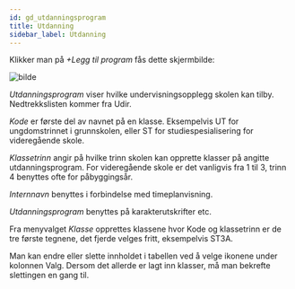 ```yaml
---
id: gd_utdanningsprogram
title: Utdanning
sidebar_label: Utdanning
---
```

Klikker man på _+Legg til program_ fås dette skjermbilde:

![bilde](https://github.com/BarmanHanssen/iskole/assets/80097133/337d9614-9804-45cf-a7c1-6d1ece630dab)

_Utdanningsprogram_ viser hvilke undervisningsopplegg skolen kan tilby. Nedtrekkslisten kommer fra Udir.

_Kode_ er første del av navnet på en klasse. Eksempelvis UT for ungdomstrinnet i grunnskolen, eller ST for studiespesialisering for videregående skole. 

_Klassetrinn_ angir på hvilke trinn skolen kan opprette klasser på angitte utdanningsprogram. For videregående skole er det vanligvis fra 1 til 3, trinn 4 benyttes ofte for påbyggingsår.

_Internnavn_ benyttes i forbindelse med timeplanvisning.

_Utdanningsprogram_ benyttes på karakterutskrifter etc.

Fra menyvalget _Klasse_ opprettes klassene hvor Kode og klassetrinn er de tre første tegnene, det fjerde velges fritt, eksempelvis ST3A.

Man kan endre eller slette innholdet i tabellen ved å velge ikonene under kolonnen Valg. Dersom det allerde er lagt inn klasser, må man bekrefte slettingen en gang til.

